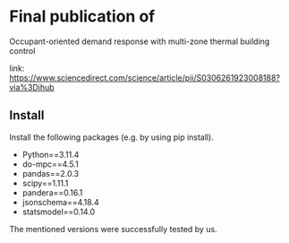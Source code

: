 # Final publication of 

Occupant-oriented demand response with multi-zone thermal building control

link: https://www.sciencedirect.com/science/article/pii/S0306261923008188?via%3Dihub

## Install

Install the following packages (e.g. by using pip install).

- Python==3.11.4
- do-mpc==4.5.1
- pandas==2.0.3
- scipy==1.11.1
- pandera==0.16.1
- jsonschema==4.18.4
- statsmodel==0.14.0

The mentioned versions were successfully tested by us. 